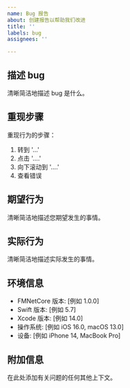 ```yaml
---
name: Bug 报告
about: 创建报告以帮助我们改进
title: ''
labels: bug
assignees: ''

---
```


## 描述 bug

清晰简洁地描述 bug 是什么。

## 重现步骤

重现行为的步骤：

1. 转到 '...'
2. 点击 '....'
3. 向下滚动到 '....'
4. 查看错误

## 期望行为

清晰简洁地描述您期望发生的事情。

## 实际行为

清晰简洁地描述实际发生的事情。

## 环境信息

- FMNetCore 版本: [例如 1.0.0]
- Swift 版本: [例如 5.7]
- Xcode 版本: [例如 14.0]
- 操作系统: [例如 iOS 16.0, macOS 13.0]
- 设备: [例如 iPhone 14, MacBook Pro]

## 附加信息

在此处添加有关问题的任何其他上下文。